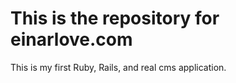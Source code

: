 # This is the repository for einarlove.com

This is my first Ruby, Rails, and real cms application.
